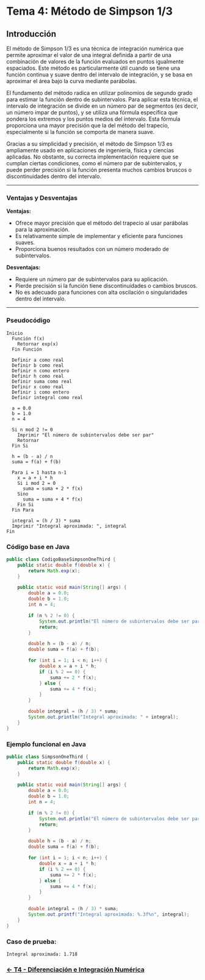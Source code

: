 # Tema 4: Método de Simpson 1/3

## Introducción

El método de Simpson 1/3 es una técnica de integración numérica que permite aproximar el valor de una integral definida a partir de una combinación de valores de la función evaluados en puntos igualmente espaciados. Este método es particularmente útil cuando se tiene una función continua y suave dentro del intervalo de integración, y se basa en aproximar el área bajo la curva mediante parábolas.

El fundamento del método radica en utilizar polinomios de segundo grado para estimar la función dentro de subintervalos. Para aplicar esta técnica, el intervalo de integración se divide en un número par de segmentos (es decir, un número impar de puntos), y se utiliza una fórmula específica que pondera los extremos y los puntos medios del intervalo. Esta fórmula proporciona una mayor precisión que la del método del trapecio, especialmente si la función se comporta de manera suave.

Gracias a su simplicidad y precisión, el método de Simpson 1/3 es ampliamente usado en aplicaciones de ingeniería, física y ciencias aplicadas. No obstante, su correcta implementación requiere que se cumplan ciertas condiciones, como el número par de subintervalos, y puede perder precisión si la función presenta muchos cambios bruscos o discontinuidades dentro del intervalo.

---

### Ventajas y Desventajas

**Ventajas:**
- Ofrece mayor precisión que el método del trapecio al usar parábolas para la aproximación.
- Es relativamente simple de implementar y eficiente para funciones suaves.
- Proporciona buenos resultados con un número moderado de subintervalos.

**Desventajas:**
- Requiere un número par de subintervalos para su aplicación.
- Pierde precisión si la función tiene discontinuidades o cambios bruscos.
- No es adecuado para funciones con alta oscilación o singularidades dentro del intervalo.

---

### Pseudocódigo

```text
Inicio
  Función f(x)
    Retornar exp(x)
  Fin Función

  Definir a como real
  Definir b como real
  Definir n como entero
  Definir h como real
  Definir suma como real
  Definir x como real
  Definir i como entero
  Definir integral como real

  a = 0.0
  b = 1.0
  n = 4

  Si n mod 2 != 0
    Imprimir "El número de subintervalos debe ser par"
    Retornar
  Fin Si

  h = (b - a) / n
  suma = f(a) + f(b)

  Para i = 1 hasta n-1
    x = a + i * h
    Si i mod 2 = 0
      suma = suma + 2 * f(x)
    Sino
      suma = suma + 4 * f(x)
    Fin Si
  Fin Para

  integral = (h / 3) * suma
  Imprimir "Integral aproximada: ", integral
Fin
```

### Código base en Java

```java
public class CodigoBaseSimpsonOneThird {
    public static double f(double x) {
        return Math.exp(x);
    }

    public static void main(String[] args) {
        double a = 0.0;
        double b = 1.0;
        int n = 4;

        if (n % 2 != 0) {
            System.out.println("El número de subintervalos debe ser par");
            return;
        }

        double h = (b - a) / n;
        double suma = f(a) + f(b);

        for (int i = 1; i < n; i++) {
            double x = a + i * h;
            if (i % 2 == 0) {
                suma += 2 * f(x);
            } else {
                suma += 4 * f(x);
            }
        }

        double integral = (h / 3) * suma;
        System.out.println("Integral aproximada: " + integral);
    }
}
```

### Ejemplo funcional en Java

```java
public class SimpsonOneThird {
    public static double f(double x) {
        return Math.exp(x);
    }

    public static void main(String[] args) {
        double a = 0.0;
        double b = 1.0;
        int n = 4;

        if (n % 2 != 0) {
            System.out.println("El número de subintervalos debe ser par");
            return;
        }

        double h = (b - a) / n;
        double suma = f(a) + f(b);

        for (int i = 1; i < n; i++) {
            double x = a + i * h;
            if (i % 2 == 0) {
                suma += 2 * f(x);
            } else {
                suma += 4 * f(x);
            }
        }

        double integral = (h / 3) * suma;
        System.out.printf("Integral aproximada: %.3f%n", integral);
    }
}
```

### Caso de prueba:

```text
Integral aproximada: 1.718
```
### [<- T4 - Diferenciación e Integración Numérica ](https://github.com/Yayackie/Trabajos_Metodos-Numericos/blob/main/T4%20-%20Diferenciaci%C3%B3n%20e%20Integraci%C3%B3n%20Num%C3%A9rica/Introducci%C3%B3n%20a%20la%20DIferenciai%C3%B3n%20e%20Integraci%C3%B3n%20Num%C3%A9rica.md)

